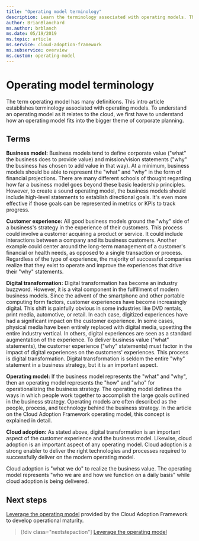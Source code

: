 ```yaml
---
title: "Operating model terminology"
description: Learn the terminology associated with operating models. The terminology helps you understand how an operating model fits into the bigger theme of corporate planning.
author: BrianBlanchard
ms.author: brblanch
ms.date: 05/19/2019
ms.topic: article
ms.service: cloud-adoption-framework
ms.subservice: overview
ms.custom: operating-model
---
```


# Operating model terminology

The term operating model has many definitions. This intro article establishes terminology associated with operating models. To understand an operating model as it relates to the cloud, we first have to understand how an operating model fits into the bigger theme of corporate planning.

## Terms

**Business model:** Business models tend to define corporate value ("what" the business does to provide value) and mission/vision statements ("why" the business has chosen to add value in that way). At a minimum, business models should be able to represent the "what" and "why" in the form of financial projections. There are many different schools of thought regarding how far a business model goes beyond these basic leadership principles. However, to create a sound operating model, the business models should include high-level statements to establish directional goals. It's even more effective if those goals can be represented in metrics or KPIs to track progress.

**Customer experience:** All good business models ground the "why" side of a business's strategy in the experience of their customers. This process could involve a customer acquiring a product or service. It could include interactions between a company and its business customers. Another example could center around the long-term management of a customer's financial or health needs, as opposed to a single transaction or process. Regardless of the type of experience, the majority of successful companies realize that they exist to operate and improve the experiences that drive their "why" statements.

**Digital transformation:** Digital transformation has become an industry buzzword. However, it is a vital component in the fulfillment of modern business models. Since the advent of the smartphone and other portable computing form factors, customer experiences have become increasingly digital. This shift is painfully obvious in some industries like DVD rentals, print media, automotive, or retail. In each case, digitized experiences have had a significant impact on the customer experience. In some cases, physical media have been entirely replaced with digital media, upsetting the entire industry vertical. In others, digital experiences are seen as a standard augmentation of the experience. To deliver business value ("what" statements), the customer experience ("why" statements) must factor in the impact of digital experiences on the customers' experiences. This process is digital transformation. Digital transformation is seldom the entire "why" statement in a business strategy, but it is an important aspect.

**Operating model:** If the business model represents the "what" and "why", then an operating model represents the "how" and "who" for operationalizing the business strategy. The operating model defines the ways in which people work together to accomplish the large goals outlined in the business strategy. Operating models are often described as the people, process, and technology behind the business strategy. In the article on the Cloud Adoption Framework operating model, this concept is explained in detail.

**Cloud adoption:** As stated above, digital transformation is an important aspect of the customer experience and the business model. Likewise, cloud adoption is an important aspect of any operating model. Cloud adoption is a strong enabler to deliver the right technologies and processes required to successfully deliver on the modern operating model.

Cloud adoption is "what we do" to realize the business value. The operating model represents "who we are and how we function on a daily basis" while cloud adoption is being delivered.

## Next steps

[Leverage the operating model](./index.md) provided by the Cloud Adoption Framework to develop operational maturity.

> [!div class="nextstepaction"]
> [Leverage the operating model](./index.md)
